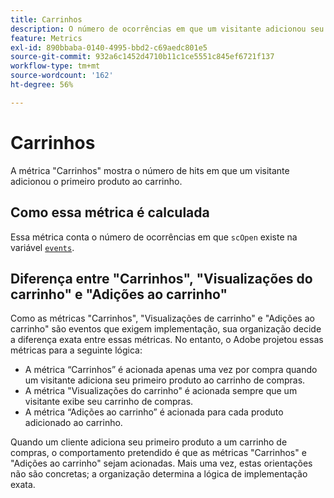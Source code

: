 ```yaml
---
title: Carrinhos
description: O número de ocorrências em que um visitante adicionou seu primeiro produto ao carrinho.
feature: Metrics
exl-id: 890bbaba-0140-4995-bbd2-c69aedc801e5
source-git-commit: 932a6c1452d4710b11c1ce5551c845ef6721f137
workflow-type: tm+mt
source-wordcount: '162'
ht-degree: 56%

---
```


# Carrinhos

A métrica &quot;Carrinhos&quot; mostra o número de hits em que um visitante adicionou o primeiro produto ao carrinho.

## Como essa métrica é calculada

Essa métrica conta o número de ocorrências em que `scOpen` existe na variável [`events`](/help/implement/vars/page-vars/events/events-overview.md).

## Diferença entre &quot;Carrinhos&quot;, &quot;Visualizações do carrinho&quot; e &quot;Adições ao carrinho&quot;

Como as métricas &quot;Carrinhos&quot;, &quot;Visualizações de carrinho&quot; e &quot;Adições ao carrinho&quot; são eventos que exigem implementação, sua organização decide a diferença exata entre essas métricas. No entanto, o Adobe projetou essas métricas para a seguinte lógica:

* A métrica “Carrinhos” é acionada apenas uma vez por compra quando um visitante adiciona seu primeiro produto ao carrinho de compras.
* A métrica &quot;Visualizações do carrinho&quot; é acionada sempre que um visitante exibe seu carrinho de compras.
* A métrica “Adições ao carrinho” é acionada para cada produto adicionado ao carrinho.

Quando um cliente adiciona seu primeiro produto a um carrinho de compras, o comportamento pretendido é que as métricas &quot;Carrinhos&quot; e &quot;Adições ao carrinho&quot; sejam acionadas. Mais uma vez, estas orientações não são concretas; a organização determina a lógica de implementação exata.
